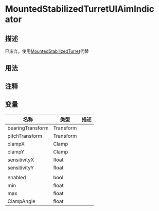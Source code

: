 # MountedStabilizedTurretUIAimIndicator
## 描述
已废弃，使用[MountedStabilizedTurret](./MountedStabilizedTurret.md)代替
## 用法

## 注释

## 变量
| 名称 | 类型 | 描述 |
| ----------- | ----------- | ----------- |
| bearingTransform | Transform |  |
| pitchTransform | Transform |  |
| clampX | Clamp |  |
| clampY | Clamp |  |
| sensitivityX | float |  |
| sensitivityY | float |  |
|  |  |  |
| enabled | bool |  |
| min | float |  |
| max | float |  |
| ClampAngle | float |  |
